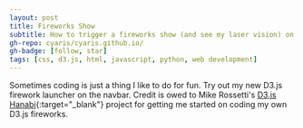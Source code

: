 ```yaml
---
layout: post
title: Fireworks Show
subtitle: How to trigger a fireworks show (and see my laser vision) on my website.
gh-repo: cyaris/cyaris.github.io/
gh-badge: [follow, star]
tags: [css, d3.js, html, javascript, python, web development]
---
```


Sometimes coding is just a thing I like to do for fun. Try out my new D3.js firework launcher on the navbar. Credit is owed to Mike Rossetti's [D3.js Hanabi](http://bl.ocks.org/s2t2/53e96654487b4b0ef6e5){:target="_blank"} project for getting me started on coding my own D3.js fireworks.


<!-- Head over to the [About Me](https://cyaris.github.io/about_me/) section of my website for some fun new features (available on desktop only). Trigger the fireworks show by hovering until 100% of the photo has been revealed. Eager for more? Check out my laser vision in "Reveal My Laser Vision Mode." -->
